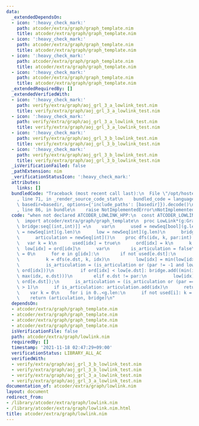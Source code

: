 ```yaml
---
data:
  _extendedDependsOn:
  - icon: ':heavy_check_mark:'
    path: atcoder/extra/graph/graph_template.nim
    title: atcoder/extra/graph/graph_template.nim
  - icon: ':heavy_check_mark:'
    path: atcoder/extra/graph/graph_template.nim
    title: atcoder/extra/graph/graph_template.nim
  - icon: ':heavy_check_mark:'
    path: atcoder/extra/graph/graph_template.nim
    title: atcoder/extra/graph/graph_template.nim
  - icon: ':heavy_check_mark:'
    path: atcoder/extra/graph/graph_template.nim
    title: atcoder/extra/graph/graph_template.nim
  _extendedRequiredBy: []
  _extendedVerifiedWith:
  - icon: ':heavy_check_mark:'
    path: verify/extra/graph/aoj_grl_3_a_lowlink_test.nim
    title: verify/extra/graph/aoj_grl_3_a_lowlink_test.nim
  - icon: ':heavy_check_mark:'
    path: verify/extra/graph/aoj_grl_3_a_lowlink_test.nim
    title: verify/extra/graph/aoj_grl_3_a_lowlink_test.nim
  - icon: ':heavy_check_mark:'
    path: verify/extra/graph/aoj_grl_3_b_lowlink_test.nim
    title: verify/extra/graph/aoj_grl_3_b_lowlink_test.nim
  - icon: ':heavy_check_mark:'
    path: verify/extra/graph/aoj_grl_3_b_lowlink_test.nim
    title: verify/extra/graph/aoj_grl_3_b_lowlink_test.nim
  _isVerificationFailed: false
  _pathExtension: nim
  _verificationStatusIcon: ':heavy_check_mark:'
  attributes:
    links: []
  bundledCode: "Traceback (most recent call last):\n  File \"/opt/hostedtoolcache/Python/3.10.1/x64/lib/python3.10/site-packages/onlinejudge_verify/documentation/build.py\"\
    , line 71, in _render_source_code_stat\n    bundled_code = language.bundle(stat.path,\
    \ basedir=basedir, options={'include_paths': [basedir]}).decode()\n  File \"/opt/hostedtoolcache/Python/3.10.1/x64/lib/python3.10/site-packages/onlinejudge_verify/languages/nim.py\"\
    , line 86, in bundle\n    raise NotImplementedError\nNotImplementedError\n"
  code: "when not declared ATCODER_LOWLINK_HPP:\n  const ATCODER_LOWLINK_HPP* = 1\n\
    \  import atcoder/extra/graph/graph_template\n  proc LowLink*(g:Graph):tuple[articulation:seq[int],\
    \ bridge:seq[(int,int)]] =\n    var\n      used = newSeq[bool](g.len)\n      ord\
    \ = newSeq[int](g.len)\n      low = newSeq[int](g.len)\n      bridge = newSeq[(int,int)]()\n\
    \      articulation = newSeq[int]()\n    proc dfs(idx, k, par:int):int =\n   \
    \   var k = k\n      used[idx] = true\n      ord[idx] = k\n      k += 1\n    \
    \  low[idx] = ord[idx]\n      var\n        is_articulation = false\n        cnt\
    \ = 0\n      for e in g[idx]:\n        if not used[e.dst]:\n          cnt += 1\n\
    \          k = dfs(e.dst, k, idx)\n          low[idx] = min(low[idx], low[e.dst]);\n\
    \          is_articulation = (is_articulation or (par != -1 and low[e.dst] >=\
    \ ord[idx]))\n          if ord[idx] < low[e.dst]: bridge.add((min(idx, e.dst),\
    \ max(idx, e.dst)))\n        elif e.dst != par:\n          low[idx] = min(low[idx],\
    \ ord[e.dst]);\n      is_articulation = (is_articulation or (par == -1) and cnt\
    \ > 1)\n      if is_articulation: articulation.add(idx)\n      return k\n  \n\
    \    var k = 0\n    for i in 0..<g.len:\n      if not used[i]: k = dfs(i, k, -1)\n\
    \    return (articulation, bridge)\n"
  dependsOn:
  - atcoder/extra/graph/graph_template.nim
  - atcoder/extra/graph/graph_template.nim
  - atcoder/extra/graph/graph_template.nim
  - atcoder/extra/graph/graph_template.nim
  isVerificationFile: false
  path: atcoder/extra/graph/lowlink.nim
  requiredBy: []
  timestamp: '2021-11-18 02:47:29+09:00'
  verificationStatus: LIBRARY_ALL_AC
  verifiedWith:
  - verify/extra/graph/aoj_grl_3_b_lowlink_test.nim
  - verify/extra/graph/aoj_grl_3_b_lowlink_test.nim
  - verify/extra/graph/aoj_grl_3_a_lowlink_test.nim
  - verify/extra/graph/aoj_grl_3_a_lowlink_test.nim
documentation_of: atcoder/extra/graph/lowlink.nim
layout: document
redirect_from:
- /library/atcoder/extra/graph/lowlink.nim
- /library/atcoder/extra/graph/lowlink.nim.html
title: atcoder/extra/graph/lowlink.nim
---
```


